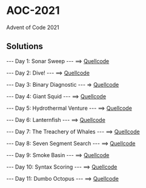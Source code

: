 # AOC-2021
Advent of Code 2021

## Solutions

--- Day 1: Sonar Sweep --- ==> [Quellcode](src/ymbh_aoc_2021_day1.prog.abap)

--- Day 2: Dive! --- ==> [Quellcode](src/ymbh_aoc_2021_day2.prog.abap)

--- Day 3: Binary Diagnostic --- => [Quellcode](src/ymbh_aoc_2021_day3.prog.abap)

--- Day 4: Giant Squid --- ==>  [Quellcode](src/ymbh_aoc_2021_day4.prog.abap)

--- Day 5: Hydrothermal Venture --- ==> [Quellcode](src/ymbh_aoc_2021_day5.prog.abap)

--- Day 6: Lanternfish --- ==> [Quellcode](src/ymbh_aoc_2021_day6.prog.abap)

--- Day 7: The Treachery of Whales --- ==>  [Quellcode](src/ymbh_aoc_2021_day7.prog.abap)

--- Day 8: Seven Segment Search --- ==> [Quellcode](src/ymbh_aoc_2021_day8.prog.abap)

--- Day 9: Smoke Basin --- ==> [Quellcode](src/ymbh_aoc_2021_day9.prog.abap)

--- Day 10: Syntax Scoring --- ==> [Quellcode](src/ymbh_aoc_2021_day10.prog.abap)

--- Day 11: Dumbo Octopus --- ==> [Quellcode](src/ymbh_aoc_2021_day11.prog.abap)
